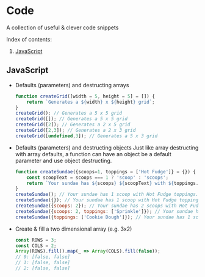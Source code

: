 # Code

A collection of useful & clever code snippets

Index of contents:

1. [JavaScript](#javascript)

## JavaScript

* Defaults (parameters) and destructing arrays
    ```javascript
    function createGrid([width = 5, height = 5] = []) {
        return `Generates a ${width} x ${height} grid`;
    }
    createGrid(); // Generates a 5 x 5 grid
    createGrid([]); // Generates a 5 x 5 grid
    createGrid([2]); // Generates a 2 x 5 grid
    createGrid([2,3]); // Generates a 2 x 3 grid
    createGrid([undefined,3]); // Generates a 5 x 3 grid
    ```

* Defaults (parameters) and destructing objects
    Just like array destructing with array defaults, a function can have an object
    be a default parameter and use object destructing.
    ```javascript
    function createSundae({scoops=1, toppings = ['Hot Fudge']} = {}) {
        const scoopText = scoops === 1 ? 'scoop' : 'scoops';
        return `Your sundae has ${scoops} ${scoopText} with ${toppings.join(' and ')} toppings.`;
    }
    createSundae(); // Your sundae has 1 scoop with Hot Fudge toppings.
    createSundae({}); // Your sundae has 1 scoop with Hot Fudge toppings.
    createSundae({scoops: 2}); // Your sundae has 2 scoops with Hot Fudge toppings.
    createSundae({scoops: 2, toppings: ['Sprinkle']}); // Your sundae has 2 scoops with Sprinkle toppings.
    createSundae({toppings: ['Cookie Dough']}); // Your sundae has 1 scoop with Cookie Dough toppings.
    ```

* Create & fill a two dimensional array (e.g. 3x2)
    ```javascript
    const ROWS = 3;
    const COLS = 2;
    Array(ROWS).fill().map(_ => Array(COLS).fill(false));
    // 0: [false, false]
    // 1: [false, false]
    // 2: [false, false]
    ```

